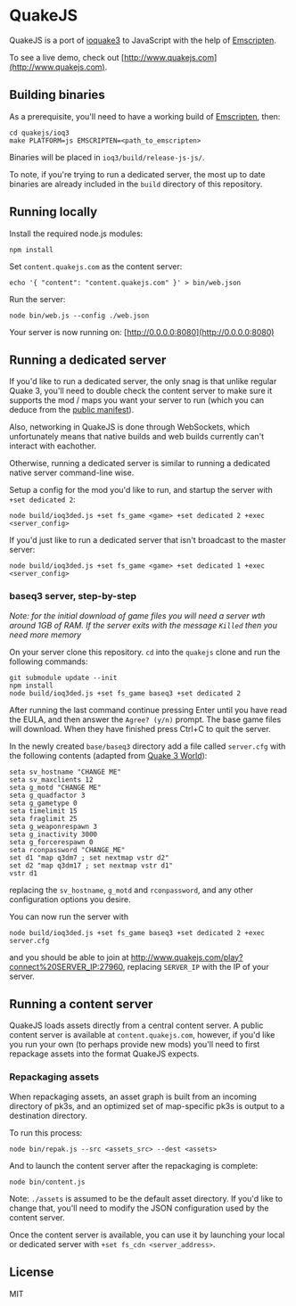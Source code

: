 # QuakeJS

QuakeJS is a port of [ioquake3](http://www.ioquake3.org) to JavaScript with the help of [Emscripten](http://github.com/kripken/emscripten).

To see a live demo, check out [http://www.quakejs.com](http://www.quakejs.com).


## Building binaries

As a prerequisite, you'll need to have a working build of [Emscripten](http://github.com/kripken/emscripten), then:

```shell
cd quakejs/ioq3
make PLATFORM=js EMSCRIPTEN=<path_to_emscripten>
```

Binaries will be placed in `ioq3/build/release-js-js/`.

To note, if you're trying to run a dedicated server, the most up to date binaries are already included in the `build` directory of this repository.


## Running locally

Install the required node.js modules:

```shell
npm install
```

Set `content.quakejs.com` as the content server:

```shell
echo '{ "content": "content.quakejs.com" }' > bin/web.json
```

Run the server:

```shell
node bin/web.js --config ./web.json
```

Your server is now running on: [http://0.0.0.0:8080](http://0.0.0.0:8080)


## Running a dedicated server

If you'd like to run a dedicated server, the only snag is that unlike regular Quake 3, you'll need to double check the content server to make sure it supports the mod / maps you want your server to run (which you can deduce from the [public manifest](http://content.quakejs.com/assets/manifest.json)).

Also, networking in QuakeJS is done through WebSockets, which unfortunately means that native builds and web builds currently can't interact with eachother.

Otherwise, running a dedicated server is similar to running a dedicated native server command-line wise.

Setup a config for the mod you'd like to run, and startup the server with `+set dedicated 2`:

```shell
node build/ioq3ded.js +set fs_game <game> +set dedicated 2 +exec <server_config>
```

If you'd just like to run a dedicated server that isn't broadcast to the master server:

```shell
node build/ioq3ded.js +set fs_game <game> +set dedicated 1 +exec <server_config>
```

### baseq3 server, step-by-step

*Note: for the initial download of game files you will need a server wth around 1GB of RAM. If the server exits with the message `Killed` then you need more memory*

On your server clone this repository. `cd` into the `quakejs` clone and run the following commands:

```
git submodule update --init
npm install
node build/ioq3ded.js +set fs_game baseq3 +set dedicated 2
```

After running the last command continue pressing Enter until you have read the EULA, and then answer the `Agree? (y/n)` prompt. The base game files will download. When they have finished press Ctrl+C to quit the server.

In the newly created `base/baseq3` directory add a file called `server.cfg` with the following contents (adapted from [Quake 3 World](http://www.quake3world.com/q3guide/servers.html)):

```
seta sv_hostname "CHANGE ME"
seta sv_maxclients 12
seta g_motd "CHANGE ME"
seta g_quadfactor 3
seta g_gametype 0
seta timelimit 15
seta fraglimit 25
seta g_weaponrespawn 3
seta g_inactivity 3000
seta g_forcerespawn 0
seta rconpassword "CHANGE_ME"
set d1 "map q3dm7 ; set nextmap vstr d2"
set d2 "map q3dm17 ; set nextmap vstr d1"
vstr d1
```

replacing the `sv_hostname`, `g_motd` and `rconpassword`, and any other configuration options you desire.

You can now run the server with 

```
node build/ioq3ded.js +set fs_game baseq3 +set dedicated 2 +exec server.cfg
```

and you should be able to join at http://www.quakejs.com/play?connect%20SERVER_IP:27960, replacing `SERVER_IP` with the IP of your server.

## Running a content server

QuakeJS loads assets directly from a central content server. A public content server is available at `content.quakejs.com`, however, if you'd like you run your own (to perhaps provide new mods) you'll need to first repackage assets into the format QuakeJS expects.

### Repackaging assets

When repackaging assets, an asset graph is built from an incoming directory of pk3s, and an optimized set of map-specific pk3s is output to a destination directory.

To run this process:

```shell
node bin/repak.js --src <assets_src> --dest <assets>
```

And to launch the content server after the repackaging is complete:

```shell
node bin/content.js
```

Note: `./assets` is assumed to be the default asset directory. If you'd like to change that, you'll need to modify the JSON configuration used by the content server.

Once the content server is available, you can use it by launching your local or dedicated server with `+set fs_cdn <server_address>`.

## License

MIT
